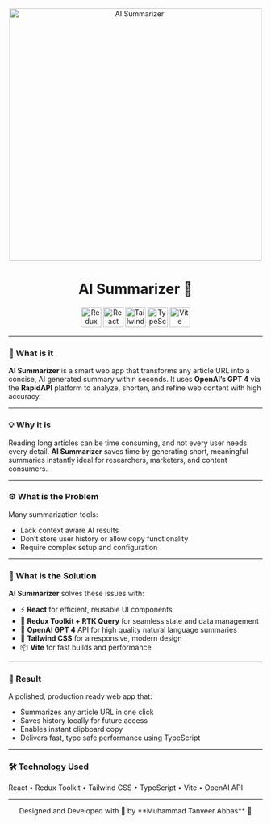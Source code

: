 <div align="center">
<img src="https://i.postimg.cc/MZMxpGdj/AI-Summarizer.png" alt="AI Summarizer" width="500" />
<div align="center">
  <h1 align="center">AI Summarizer 🤖</h1>
  <img src="https://img.shields.io/badge/Redux-764ABC?logo=redux&logoColor=white&style=for-the-badge" height="40" alt="Redux logo" />
  <img src="https://img.shields.io/badge/React-61DAFB?logo=react&logoColor=black&style=for-the-badge" height="40" alt="React logo" />
  <img src="https://img.shields.io/badge/Tailwind_CSS-06B6D4?logo=tailwindcss&logoColor=black&style=for-the-badge" height="40" alt="Tailwind CSS logo" />
  <img src="https://img.shields.io/badge/TypeScript-3178C6?logo=typescript&logoColor=white&style=for-the-badge" height="40" alt="TypeScript logo" />
  <img src="https://img.shields.io/badge/Vite-646CFF?logo=vite&logoColor=white&style=for-the-badge" height="40" alt="Vite logo" />
</div>
</div>

---

### 🧠 What is it

**AI Summarizer** is a smart web app that transforms any article URL into a concise, AI generated summary within seconds.
It uses **OpenAI’s GPT 4** via the **RapidAPI** platform to analyze, shorten, and refine web content with high accuracy.

---

### 💡 Why it is

Reading long articles can be time consuming, and not every user needs every detail.
**AI Summarizer** saves time by generating short, meaningful summaries instantly ideal for researchers, marketers, and content consumers.

---

### ⚙️ What is the Problem

Many summarization tools:

- Lack context aware AI results
- Don’t store user history or allow copy functionality
- Require complex setup and configuration

---

### 🧩 What is the Solution

**AI Summarizer** solves these issues with:

- ⚡ **React** for efficient, reusable UI components
- 🧠 **Redux Toolkit + RTK Query** for seamless state and data management
- 🤖 **OpenAI GPT 4** API for high quality natural language summaries
- 🎨 **Tailwind CSS** for a responsive, modern design
- 📦 **Vite** for fast builds and performance

---

### 🚀 Result

A polished, production ready web app that:

- Summarizes any article URL in one click
- Saves history locally for future access
- Enables instant clipboard copy
- Delivers fast, type safe performance using TypeScript

---

### 🛠️ Technology Used

React • Redux Toolkit • Tailwind CSS • TypeScript • Vite • OpenAI API

---

<div align="center">
Designed and Developed with 🧠 by **Muhammad Tanveer Abbas** 🌟
</div>
